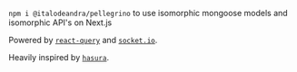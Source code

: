 <code>npm i @italodeandra/pellegrino</code> to use isomorphic mongoose models and isomorphic API's on Next.js

Powered by [`react-query`](https://react-query.tanstack.com/) and [`socket.io`](https://socket.io/).

Heavily inspired by [`hasura`](https://hasura.io/).
